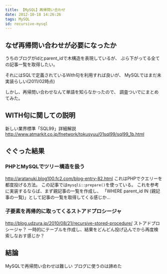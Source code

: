 ```yaml
---
title: 【MySQL】再帰問い合わせ
date: 2012-10-18 14:26:26
tags: MySQL
id: recursive-mysql
---
```


## なぜ再帰問い合わせが必要になったか

うちのブログがidとparent_idで木構造を表現しているが、
ぶら下がってる全ての記事一覧を取得したい。

それにはSQLで定義されているWith句を利用すれば良いが、
MySQLではまだ未実装らしい(2011/02時点)

しかし、再帰問い合わせなんて単語を知らなかったので、
調査ついでにまとめてみた。

<!-- more -->

## WITH句に関しての説明

新しい業界標準「SQL99」詳細解説
<http://www.atmarkit.co.jp/fnetwork/tokusyuu/01sql99/sql99_1b.html>

## ぐぐった結果

### PHPとMySQLでツリー構造を扱う

<http://aratanuki.blog100.fc2.com/blog-entry-82.html>
これはPHPでクエリーを都度投げる方法。
この記事では`mysqli::prepare()`を使っている。
これを参考に実装するならば、まず親記事の一覧を作成し、
「WHERE parent_id IN (親記事の一覧)」として記事の一覧を取得してくる感じか…

### 子要素を再帰的に取ってくるストアドプロシージャ

<http://blog.udzura.jp/2010/08/21/recursive-stored-procedure/>
ストアドプロシージャ？
一時的にテーブルを作成し、結果をどんどん投げ込んでから再度検索しなおす感じか？

## 結論

MySQLで再帰問い合わせは難しい
ブログに使うのは諦めた

